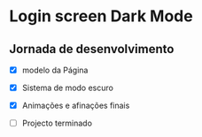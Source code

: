 # Login screen Dark Mode

## Jornada de desenvolvimento
- [x] modelo da Página
- [x] Sistema de modo  escuro
- [x] Animações e afinações finais
- [ ] Projecto terminado

